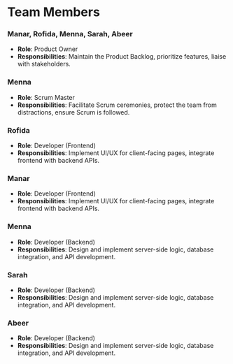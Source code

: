 # Team Members

### Manar, Rofida, Menna, Sarah, Abeer
- **Role**: Product Owner
- **Responsibilities**: Maintain the Product Backlog, prioritize features, liaise with stakeholders.

### Menna
- **Role**: Scrum Master
- **Responsibilities**: Facilitate Scrum ceremonies, protect the team from distractions, ensure Scrum is followed.

### Rofida
- **Role**: Developer (Frontend)
- **Responsibilities**: Implement UI/UX for client-facing pages, integrate frontend with backend APIs.

### Manar
- **Role**: Developer (Frontend)
- **Responsibilities**: Implement UI/UX for client-facing pages, integrate frontend with backend APIs.

### Menna
- **Role**: Developer (Backend)
- **Responsibilities**: Design and implement server-side logic, database integration, and API development.

### Sarah
- **Role**: Developer (Backend)
- **Responsibilities**: Design and implement server-side logic, database integration, and API development.

### Abeer
- **Role**: Developer (Backend)
- **Responsibilities**: Design and implement server-side logic, database integration, and API development.
